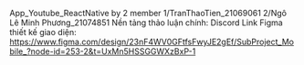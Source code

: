 App_Youtube_ReactNative by 2 member
1/TranThaoTien_21069061 
2/Ngô Lê Minh Phương_21074851 
Nền tảng thảo luận chính: Discord 
Link Figma thiết kế giao diện: https://www.figma.com/design/23nF4WV0GFtfsFwyJE2gEf/SubProject_Mobile_?node-id=253-2&t=UxMn5HSSGGWXzBxP-1
